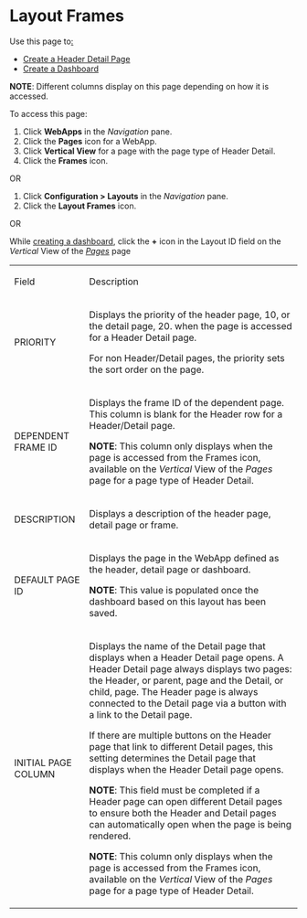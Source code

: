 # Layout Frames

<div class="use">

Use this page to[:](../../WebApp_Dev/Create_Header_Detail_Pages.htm)

  - [Create a Header Detail
    Page](../../WebApp_Dev/Create_Header_Detail_Pages.htm)
  - [Create a Dashboard](../../WebApp_Dev/Create_a_Dashboard.htm)

</div>

**NOTE**: Different columns display on this page depending on how it is
accessed.

To access this page:

1.  Click **WebApps** in the *Navigation* pane.
2.  Click the **Pages** icon for a WebApp.
3.  Click **Vertical View** for a page with the page type of Header
    Detail.
4.  Click the **Frames** icon.

OR

1.  Click **Configuration \> Layouts** in the *Navigation* pane.
2.  Click the **Layout Frames** icon.

OR

While [creating a dashboard](../../WebApp_Dev/Create_a_Dashboard.htm),
click the **+** icon in the Layout ID field on the *Vertical* View of
the *[Pages](Pages_H.htm)* page

<table>
<tbody>
<tr class="odd">
<td style="text-align: left;"><p>Field</p></td>
<td style="text-align: left;"><p>Description</p></td>
</tr>
<tr class="even">
<td style="text-align: left;"><p>PRIORITY</p></td>
<td style="text-align: left;"><p>Displays the priority of the header page, 10, or the detail page, 20. when the page is accessed for a Header Detail page.</p>
<p>For non Header/Detail pages, the priority sets the sort order on the page.</p></td>
</tr>
<tr class="odd">
<td style="text-align: left;"><p>DEPENDENT FRAME ID</p></td>
<td style="text-align: left;"><p>Displays the frame ID of the dependent page. This column is blank for the Header row for a Header/Detail page.</p>
<p><strong>NOTE</strong>: This column only displays when the page is accessed from the Frames icon, available on the <em>Vertical</em> View of the <em>Pages</em> page for a page type of Header Detail.</p></td>
</tr>
<tr class="even">
<td style="text-align: left;"><p>DESCRIPTION</p></td>
<td style="text-align: left;"><p>Displays a description of the header page, detail page or frame.</p></td>
</tr>
<tr class="odd">
<td style="text-align: left;"><p>DEFAULT PAGE ID</p></td>
<td style="text-align: left;"><p>Displays the page in the WebApp defined as the header, detail page or dashboard.</p>
<p><strong>NOTE</strong>: This value is populated once the dashboard based on this layout has been saved.</p></td>
</tr>
<tr class="even">
<td style="text-align: left;"><p>INITIAL PAGE COLUMN</p></td>
<td style="text-align: left;"><p>Displays the name of the Detail page that displays when a Header Detail page opens. A Header Detail page always displays two pages: the Header, or parent, page and the Detail, or child, page. The Header page is always connected to the Detail page via a button with a link to the Detail page.</p>
<p>If there are multiple buttons on the Header page that link to different Detail pages, this setting determines the Detail page that displays when the Header Detail page opens.</p>
<p><strong>NOTE</strong>: This field must be completed if a Header page can open different Detail pages to ensure both the Header and Detail pages can automatically open when the page is being rendered.</p>
<p><strong>NOTE</strong>: This column only displays when the page is accessed from the Frames icon, available on the <em>Vertical</em> View of the <em>Pages</em> page for a page type of Header Detail.</p></td>
</tr>
</tbody>
</table>
